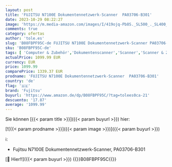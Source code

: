```yaml
---
layout: post
title: 'FUJITSU N7100E Dokumentennetzwerk-Scanner  PA03706-B301'
date: 2023-10-29 08:22:27
image: 'https://m.media-amazon.com/images/I/419ojq-Pb8S._SL500_._SL400_.jpg'
comments: true
category: ofertas
author: 'tole.es'
slug: 'B08FBPF95C-de FUJITSU N7100E Dokumentennetzwerk-Scanner PA03706-B301'
sku: 'B08FBPF95C-de'
tags: [ 'Computer & Zubehör','Dokumentenscanner','Scanner','Scanner & Zubehör','fujitsu','🇩🇪', ]
actualPrice: 1099.99 EUR
currency: EUR
price: 1099.99
comparePrice: 1339.37 EUR
prodname: 'FUJITSU N7100E Dokumentennetzwerk-Scanner  PA03706-B301'
country: 'de'
flag: '🇩🇪'
brand: 'Fujitsu'
buyurl: 'https://www.amazon.de/dp/B08FBPF95C/?tag=tolees0ca-21'
descuento: '17.87'
average: '1099.99'
---
```


Sie können [{{< param title >}}]({{< param buyurl >}}) hier:

[![{{< param prodname >}}]({{< param image >}})]({{< param buyurl >}})

ℹ️:

- Fujitsu N7100E Dokumentennetzwerk-Scanner, PA03706-B301

[🛒 Hier!!]({{< param buyurl >}})
{{<world>}}B08FBPF95C{{</world>}}
